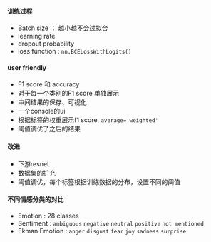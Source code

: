 #### 训练过程
- Batch size ： 越小越不会过拟合
- learning rate
- dropout probability
- loss function : `nn.BCELossWithLogits()`

#### user friendly
- F1 score 和 accuracy 
- 对于每一个类别的F1 score 单独展示
- 中间结果的保存、可视化
- 一个console的ui
- 根据标签的权重展示f1 score, `average='weighted'`
- 阈值调优了之后的结果

#### 改进
- 下游resnet
- 数据集的扩充
- 阈值调优，每个标签根据训练数据的分布，设置不同的阈值

#### 不同情感分类的对比
- Emotion : 28 classes
- Sentiment : `ambiguous` `negative` `neutral` `positive` `not mentioned`
- Ekman Emotion : `anger` `disgust` `fear` `joy` `sadness` `surprise`